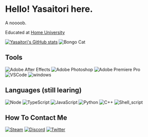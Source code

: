 # Hello! Yasaitori here.

A noooob. 

Educated at [Home University](https://github.com/HMUniversity)

[![Yasaitori's GitHub stats](https://github-readme-stats.vercel.app/api?username=yasaitoriovo)](https://github.com/anuraghazra/github-readme-stats)
![Bongo Cat](https://raw.githubusercontent.com/alexnaiman/alexnaiman/master/resources/bongocat.gif)

## Tools

![Adobe After Effects](https://img.shields.io/badge/Adobe%20After%20Effects-9999FF?logo=Adobe-After-Effects&logoColor=white)
![Adobe Photoshop](https://img.shields.io/badge/Adobe%20Photoshop-31A8FF?logo=Adobe-Photoshop&logoColor=white)
![Adobe Premiere Pro](https://img.shields.io/badge/Adobe%20Premiere%20Pro-EA77FF?logo=Adobe-Premiere-Pro&logoColor=white)
![VSCode](https://img.shields.io/badge/VSCode-007ACC?logo=visual-studio-code&logoColor=white)
![windows](https://img.shields.io/badge/windows-0078D6?logo=windows&logoColor=white)

## Languages (still learing)

![Node](https://img.shields.io/badge/Node.js-43853D.svg?logo=node.js&logoColor=white)
![TypeScript](https://img.shields.io/badge/TypeScript-007ACC.svg?logo=typescript&logoColor=white)
![JavaScript](https://img.shields.io/badge/JavaScript-323330.svg?logo=javascript&logoColor=F7DF1E)
![Python](https://img.shields.io/badge/Python-14354C.svg?logo=python&logoColor=white)
![C++](https://img.shields.io/badge/C++-00599C.svg?logo=c%2B%2B&logoColor=white)
![Shell_script](https://img.shields.io/badge/Shell_script-121011.svg?logo=gnu-bash&logoColor=white)

## How To Contact Me

[![Steam](https://img.shields.io/badge/Steam-000000.svg?logo=steam&logoColor=white)](https://steamcommunity.com/id/ChickenBest/)
[![Discord](https://img.shields.io/badge/Discord-7289DA.svg?logo=discord&logoColor=white)](https://discordapp.com/users/1035730350925676574)
[![Twitter](https://img.shields.io/badge/Twitter-1DA1F2.svg?logo=twitter&logoColor=white)](https://x.com/yasaitoriovo)
